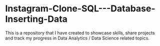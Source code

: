 # Instagram-Clone-SQL---Database-Inserting-Data
This is a repository that I have created to showcase skills, share projects and track my progress in Data Analytics / Data Science related topics.
